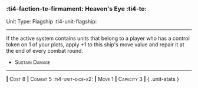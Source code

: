 ### :ti4-faction-te-firmament: **Heaven's Eye** :ti4-te:

Unit Type: Flagship :ti4-unit-flagship:

---

If the active system contains units that belong to a player who has a control token on 1 of your plots, apply +1 to this ship's move value and repair it at the end of every combat round.

* <span style="font-variant:small-caps;">Sustain Damage</span> 

---

__|__ <span style="font-variant:small-caps;">Cost 8</span> __|__ <span style="font-variant:small-caps;">Combat 5 :ti4-unit-dice-x2:</span> __|__ <span style="font-variant:small-caps;">Move 1</span> __|__ <span style="font-variant:small-caps;">Capacity 3</span> __|__
{ .unit-stats }
